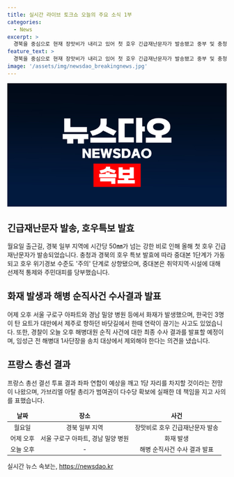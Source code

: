 ```yaml
---
title: 실시간 라이브 토크쇼 오늘의 주요 소식 1부
categories:
  - News
excerpt: >
  경북을 중심으로 현재 장맛비가 내리고 있어 첫 호우 긴급재난문자가 발송됐고 중부 및 충청 남부, 경북 북부에 호우 특보가 발효되고 중대본 1단계가 가동되었다. 또한, 서울 아파트와 밀양 병원 화재 사건, 그리고 오늘의 해병 순직사건에 대한 최종 수사결과 발표와 프랑스 총선 결과에 대해 다루고 있습니다.
feature_text: >
  경북을 중심으로 현재 장맛비가 내리고 있어 첫 호우 긴급재난문자가 발송됐고 중부 및 충청 남부, 경북 북부에 호우 특보가 발효되고 중대본 1단계가 가동되었다. 또한, 서울 아파트와 밀양 병원 화재 사건, 그리고 오늘의 해병 순직사건에 대한 최종 수사결과 발표와 프랑스 총선 결과에 대해 다루고 있습니다.
image: '/assets/img/newsdao_breakingnews.jpg'
---
```


<p><img src="/assets/img/newsdao_breakingnews.jpg" alt="ranknews 속보" /></p>

<h2 data-ke-size="size26">긴급재난문자 발송, 호우특보 발효</h2>

<p data-ke-size="size16">월요일 출근길, 경북 일부 지역에 시간당 50㎜가 넘는 강한 비로 인해 올해 첫 호우 긴급재난문자가 발송되었습니다. 충청과 경북의 호우 특보 발효에 따라 중대본 1단계가 가동되고 호우 위기경보 수준도 '주의' 단계로 상향됐으며, 중대본은 취약지역·시설에 대해 선제적 통제와 주민대피를 당부했습니다.</p>

<h2 data-ke-size="size26">화재 발생과 해병 순직사건 수사결과 발표</h2>

<p data-ke-size="size16">어제 오후 서울 구로구 아파트와 경남 밀양 병원 등에서 화재가 발생했으며, 한국인 3명이 탄 요트가 대만에서 제주로 향하던 바닷길에서 한때 연락이 끊기는 사고도 있었습니다. 또한, 경찰이 오늘 오후 해병대원 순직 사건에 대한 최종 수사 결과를 발표할 예정이며, 임성근 전 해병대 1사단장을 송치 대상에서 제외해야 한다는 의견을 냈습니다.</p>

<h2 data-ke-size="size26">프랑스 총선 결과</h2>

<p data-ke-size="size16">프랑스 총선 결선 투표 결과 좌파 연합이 예상을 깨고 1당 자리를 차지할 것이라는 전망이 나왔으며, 가브리엘 아탈 총리가 범여권이 다수당 확보에 실패한 데 책임을 지고 사의를 표했습니다.</p>

<table>
  <thead>
    <tr>
      <td style="text-align: center; height: 17px;"><b>날짜</b></td>
      <td style="text-align: center; height: 17px;"><b>장소</b></td>
      <td style="text-align: center; height: 17px;"><b>사건</b></td>
    </tr>
  </thead>
  <tbody>
    <tr>
      <td style="text-align: center; height: 17px;">월요일</td>
      <td style="text-align: center; height: 17px;">경북 일부 지역</td>
      <td style="text-align: center; height: 17px;">장맛비로 호우 긴급재난문자 발송</td>
    </tr>
    <tr>
      <td style="text-align: center; height: 17px;">어제 오후</td>
      <td style="text-align: center; height: 17px;">서울 구로구 아파트, 경남 밀양 병원</td>
      <td style="text-align: center; height: 17px;">화재 발생</td>
    </tr>
    <tr>
      <td style="text-align: center; height: 17px;">오늘 오후</td>
      <td style="text-align: center; height: 17px;">-</td>
      <td style="text-align: center; height: 17px;">해병 순직사건 수사 결과 발표</td>
    </tr>
  </tbody>
</table>
실시간 뉴스 속보는, <a href="https://newsdao.kr" rel="dofollow">https://newsdao.kr</a>


